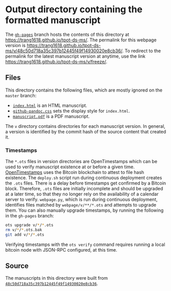 # Output directory containing the formatted manuscript

The [`gh-pages`](https://github.com/trang1618/tpot-ds-ms/tree/gh-pages) branch hosts the contents of this directory at https://trang1618.github.io/tpot-ds-ms/.
The permalink for this webpage version is https://trang1618.github.io/tpot-ds-ms/v/48c50d718a35c397b12445f49f14930020e8cb36/.
To redirect to the permalink for the latest manuscript version at anytime, use the link https://trang1618.github.io/tpot-ds-ms/v/freeze/.

## Files

This directory contains the following files, which are mostly ignored on the `master` branch:

+ [`index.html`](index.html) is an HTML manuscript.
+ [`github-pandoc.css`](github-pandoc.css) sets the display style for `index.html`.
+ [`manuscript.pdf`](manuscript.pdf) is a PDF manuscript.

The `v` directory contains directories for each manuscript version.
In general, a version is identified by the commit hash of the source content that created it.

### Timestamps

The `*.ots` files in version directories are OpenTimestamps which can be used to verify manuscript existence at or before a given time.
[OpenTimestamps](https://opentimestamps.org/) uses the Bitcoin blockchain to attest to file hash existence.
The `deploy.sh` script run during continuous deployment creates the `.ots` files.
There is a delay before timestamps get confirmed by a Bitcoin block.
Therefore, `.ots` files are initially incomplete and should be upgraded at a later time, so that they no longer rely on the availability of a calendar server to verify.
`webpage.py`, which is run during continuous deployment, identifies files matched by `webpage/v/**/*.ots` and attempts to upgrade them.
You can also manually upgrade timestamps, by running the following in the `gh-pages` branch:

```sh
ots upgrade v/*/*.ots
rm v/*/*.ots.bak
git add v/*/*.ots
```

Verifying timestamps with the `ots verify` command requires running a local bitcoin node with JSON-RPC configured, at this time.

## Source

The manuscripts in this directory were built from
[`48c50d718a35c397b12445f49f14930020e8cb36`](https://github.com/trang1618/tpot-ds-ms/commit/48c50d718a35c397b12445f49f14930020e8cb36).
